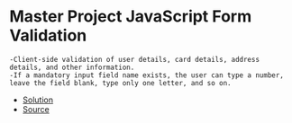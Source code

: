 # Master Project JavaScript Form Validation
    -Client-side validation of user details, card details, address details, and other information.
    -If a mandatory input field name exists, the user can type a number, leave the field blank, type only one letter, and so on.
   - [Solution](https://faizy-khan.github.io/-LGMVIP-Web/Task1/Task1.html)
   - [Source](https://github.com/Faizy-khan/-LGMVIP-Web/tree/main/Task1)
